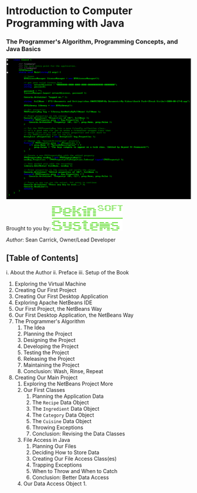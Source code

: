 # Introduction to Computer Programming with Java
### The Programmer's Algorithm, Programming Concepts, and Java Basics
![Cover Art](images/BookCover.png)

Brought to you by: ![PekinSOFT Systems Logo](images/PekinSOFT-Logo.png)

*Author*: Sean Carrick, Owner/Lead Developer

## [Table of Contents]

i. About the Author
ii. Preface
iii. Setup of the Book

1. Exploring the Virtual Machine
2. Creating Our First Project
3. Creating Our First Desktop Application
4. Exploring Apache NetBeans IDE
5. Our First Project, the NetBeans Way
6. Our First Desktop Application, the NetBeans Way
7. The Programmer's Algorithm
   1. The Idea
   2. Planning the Project
   3. Designing the Project
   4. Developing the Project
   5. Testing the Project
   6. Releasing the Project
   7. Maintaining the Project
   8. Conclusion: Wash, Rinse, Repeat
8. Creating Our Main Project
   1. Exploring the NetBeans Project More
   2. Our First Classes
      1. Planning the Application Data
      1. The `Recipe` Data Object
      2. The `Ingredient` Data Object
      3. The `Category` Data Object
      4. The `Cuisine` Data Object
      5. Throwing Exceptions
	  5. Conclusion: Revising the Data Classes
   3. File Access in Java
      1. Planning Our Files
      2. Deciding How to Store Data
      3. Creating Our File Access Class(es)
      4. Trapping Exceptions
      5. When to Throw and When to Catch
      6. Conclusion: Better Data Access
   4. Our Data Access Object
      1. 
